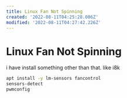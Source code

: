 ```yaml
---
title: Linux Fan Not Spinning
created: '2022-08-11T04:25:28.086Z'
modified: '2022-08-11T04:27:42.226Z'
---
```


# Linux Fan Not Spinning

i have install something other than that. like i8k
```bash
apt install -y lm-sensors fancontrol
sensors-detect
pwmconfig
```

